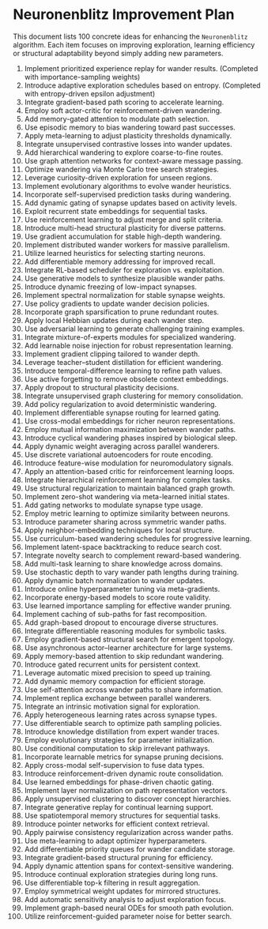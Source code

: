 # Neuronenblitz Improvement Plan

This document lists 100 concrete ideas for enhancing the `Neuronenblitz` algorithm. Each item focuses on improving exploration, learning efficiency or structural adaptability beyond simply adding new parameters.

1. Implement prioritized experience replay for wander results. (Completed with importance-sampling weights)
2. Introduce adaptive exploration schedules based on entropy. (Completed with entropy-driven epsilon adjustment)
3. Integrate gradient-based path scoring to accelerate learning.
4. Employ soft actor-critic for reinforcement-driven wandering.
5. Add memory-gated attention to modulate path selection.
6. Use episodic memory to bias wandering toward past successes.
7. Apply meta-learning to adjust plasticity thresholds dynamically.
8. Integrate unsupervised contrastive losses into wander updates.
9. Add hierarchical wandering to explore coarse-to-fine routes.
10. Use graph attention networks for context-aware message passing.
11. Optimize wandering via Monte Carlo tree search strategies.
12. Leverage curiosity-driven exploration for unseen regions.
13. Implement evolutionary algorithms to evolve wander heuristics.
14. Incorporate self-supervised prediction tasks during wandering.
15. Add dynamic gating of synapse updates based on activity levels.
16. Exploit recurrent state embeddings for sequential tasks.
17. Use reinforcement learning to adjust merge and split criteria.
18. Introduce multi-head structural plasticity for diverse patterns.
19. Use gradient accumulation for stable high-depth wandering.
20. Implement distributed wander workers for massive parallelism.
21. Utilize learned heuristics for selecting starting neurons.
22. Add differentiable memory addressing for improved recall.
23. Integrate RL-based scheduler for exploration vs. exploitation.
24. Use generative models to synthesize plausible wander paths.
25. Introduce dynamic freezing of low-impact synapses.
26. Implement spectral normalization for stable synapse weights.
27. Use policy gradients to update wander decision policies.
28. Incorporate graph sparsification to prune redundant routes.
29. Apply local Hebbian updates during each wander step.
30. Use adversarial learning to generate challenging training examples.
31. Integrate mixture-of-experts modules for specialized wandering.
32. Add learnable noise injection for robust representation learning.
33. Implement gradient clipping tailored to wander depth.
34. Leverage teacher–student distillation for efficient wandering.
35. Introduce temporal-difference learning to refine path values.
36. Use active forgetting to remove obsolete context embeddings.
37. Apply dropout to structural plasticity decisions.
38. Integrate unsupervised graph clustering for memory consolidation.
39. Add policy regularization to avoid deterministic wandering.
40. Implement differentiable synapse routing for learned gating.
41. Use cross-modal embeddings for richer neuron representations.
42. Employ mutual information maximization between wander paths.
43. Introduce cyclical wandering phases inspired by biological sleep.
44. Apply dynamic weight averaging across parallel wanderers.
45. Use discrete variational autoencoders for route encoding.
46. Introduce feature-wise modulation for neuromodulatory signals.
47. Apply an attention-based critic for reinforcement learning loops.
48. Integrate hierarchical reinforcement learning for complex tasks.
49. Use structural regularization to maintain balanced graph growth.
50. Implement zero-shot wandering via meta-learned initial states.
51. Add gating networks to modulate synapse type usage.
52. Employ metric learning to optimize similarity between neurons.
53. Introduce parameter sharing across symmetric wander paths.
54. Apply neighbor-embedding techniques for local structure.
55. Use curriculum-based wandering schedules for progressive learning.
56. Implement latent-space backtracking to reduce search cost.
57. Integrate novelty search to complement reward-based wandering.
58. Add multi-task learning to share knowledge across domains.
59. Use stochastic depth to vary wander path lengths during training.
60. Apply dynamic batch normalization to wander updates.
61. Introduce online hyperparameter tuning via meta-gradients.
62. Incorporate energy-based models to score route validity.
63. Use learned importance sampling for effective wander pruning.
64. Implement caching of sub-paths for fast recomposition.
65. Add graph-based dropout to encourage diverse structures.
66. Integrate differentiable reasoning modules for symbolic tasks.
67. Employ gradient-based structural search for emergent topology.
68. Use asynchronous actor–learner architecture for large systems.
69. Apply memory-based attention to skip redundant wandering.
70. Introduce gated recurrent units for persistent context.
71. Leverage automatic mixed precision to speed up training.
72. Add dynamic memory compaction for efficient storage.
73. Use self-attention across wander paths to share information.
74. Implement replica exchange between parallel wanderers.
75. Integrate an intrinsic motivation signal for exploration.
76. Apply heterogeneous learning rates across synapse types.
77. Use differentiable search to optimize path sampling policies.
78. Introduce knowledge distillation from expert wander traces.
79. Employ evolutionary strategies for parameter initialization.
80. Use conditional computation to skip irrelevant pathways.
81. Incorporate learnable metrics for synapse pruning decisions.
82. Apply cross-modal self-supervision to fuse data types.
83. Introduce reinforcement-driven dynamic route consolidation.
84. Use learned embeddings for phase-driven chaotic gating.
85. Implement layer normalization on path representation vectors.
86. Apply unsupervised clustering to discover concept hierarchies.
87. Integrate generative replay for continual learning support.
88. Use spatiotemporal memory structures for sequential tasks.
89. Introduce pointer networks for efficient context retrieval.
90. Apply pairwise consistency regularization across wander paths.
91. Use meta-learning to adapt optimizer hyperparameters.
92. Add differentiable priority queues for wander candidate storage.
93. Integrate gradient-based structural pruning for efficiency.
94. Apply dynamic attention spans for context-sensitive wandering.
95. Introduce continual exploration strategies during long runs.
96. Use differentiable top-k filtering in result aggregation.
97. Employ symmetrical weight updates for mirrored structures.
98. Add automatic sensitivity analysis to adjust exploration focus.
99. Implement graph-based neural ODEs for smooth path evolution.
100. Utilize reinforcement-guided parameter noise for better search.
